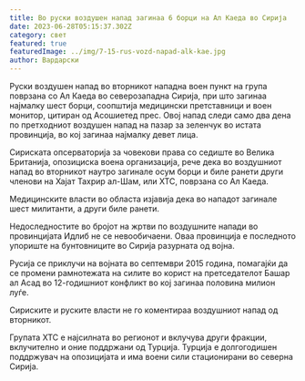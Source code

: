 ```yaml
---
title: Во руски воздушен напад загинаа 6 борци на Ал Каеда во Сирија
date: 2023-06-28T05:15:37.302Z
category: свет
featured: true
featuredImage: ../img/7-15-rus-vozd-napad-alk-kae.jpg
author: Вардарски
---
```

Руски воздушен напад во вторникот нападна воен пункт на група поврзана со Ал Каеда во северозападна Сирија, при што загинаа најмалку шест борци, соопштија медицински претставници и воен монитор, цитиран од Асошиетед прес. Овој напад следи само два дена по претходниот воздушен напад на пазар за зеленчук во истата провинција, во кој загинаа најмалку девет лица.

Сириската опсерваторија за човекови права со седиште во Велика Британија, опозициска воена организација, рече дека во воздушниот напад во вторникот наутро загинале осум борци и биле ранети други членови на Хајат Тахрир ал-Шам, или ХТС, поврзана со Ал Каеда.

Медицинските власти во областа изјавија дека во нападот загинале шест милитанти, а други биле ранети.

Недоследностите во бројот на жртви по воздушните напади во провинцијата Идлиб не се невообичаени. Оваа провинција е последното упориште на бунтовниците во Сирија разурната од војна.

Русија се приклучи на војната во септември 2015 година, помагајќи да се промени рамнотежата на силите во корист на претседателот Башар ал Асад во 12-годишниот конфликт во кој загинаа половина милион луѓе.

Сириските и руските власти не го коментираа воздушниот напад од вторникот.

Групата ХТС е најсилната во регионот и вклучува други фракции, вклучително и оние поддржани од Турција. Турција е долгогодишен поддржувач на опозицијата и има воени сили стационирани во северна Сирија.